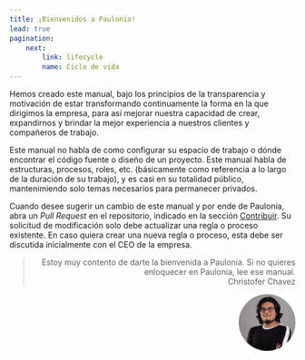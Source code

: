 ```yaml
---
title: ¡Bienvenidos a Paulonia!
lead: true
pagination:
    next:
        link: lifecycle
        name: Ciclo de vida
---
```


Hemos creado este manual, bajo los principios de la transparencia y motivación de estar transformando continuamente la forma en la que dirigimos la empresa, para así mejorar nuestra capacidad de crear, expandirnos y brindar la mejor experiencia a nuestros clientes y compañeros de trabajo.

Este manual no habla de como configurar su espacio de trabajo o dónde encontrar el código fuente o diseño de un proyecto. Este manual habla de estructuras, procesos, roles, etc. (básicamente como referencia a lo largo de la duración de su trabajo), y es casi en su totalidad público, mantenimiendo solo temas necesarios para permanecer privados.

Cuando desee sugerir un cambio de este manual y por ende de Paulonia, abra un *Pull Request* en el repositorio, indicado en la sección [Contribuir](../contribute/index). Su solicitud de modificación solo debe actualizar una regla o proceso existente. En caso quiera crear una nueva regla o proceso, esta debe ser discutida inicialmente con el CEO de la empresa.

> <p style="text-align:right;"> Estoy muy contento de darte la bienvenida a Paulonia. Si no quieres enloquecer en Paulonia, lee ese manual. <br /> Christofer Chavez</p>
<img align="right" src="../images/Christofer.jpg" width="100">